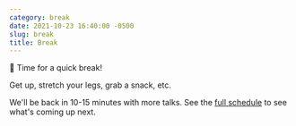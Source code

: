 ```yaml
---
category: break
date: 2021-10-23 16:40:00 -0500
slug: break
title: Break
---
```


🚶 Time for a quick break!

Get up, stretch your legs, grab a snack, etc.

We'll be back in 10-15 minutes with more talks. See the [full schedule](https://2021.djangocon.us/talks/) to see what's coming up next.